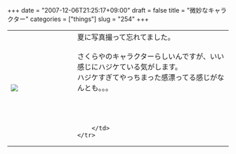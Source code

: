 +++
date = "2007-12-06T21:25:17+09:00"
draft = false
title = "微妙なキャラクター"
categories = ["things"]
slug = "254"
+++

<table width="100%">
	<tr>
		<td width="30%" valign="middle">
			<a rel="lightbox" href="https://keruru.net/images/4757ea2d5ec93-070805-171234.jpg"><img src="https://keruru.net/images/4757ea2d5ec93-thumb_070805-171234.jpg" border="0" /></a>
		</td>
		<td width="70%" valign="middle">
			夏に写真撮って忘れてました。<br />
<br />
さくらやのキャラクターらしいんですが、いい感じにハジケている気がします。<br />
ハジケすぎてやっちまった感漂ってる感じがなんとも。。。<br />
<br />
<br />
<br />

		</td>
	</tr>
</table>
